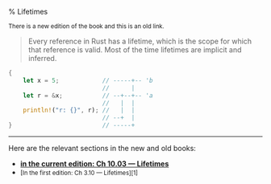 % Lifetimes

<small>There is a new edition of the book and this is an old link.</small>

> Every reference in Rust has a lifetime, which is the scope for which that reference is valid. Most of the time lifetimes are implicit and inferred.

```rust
{
    let x = 5;            // -----+-- 'b
                          //      |
    let r = &x;           // --+--+-- 'a
                          //   |  |
    println!("r: {}", r); //   |  |
                          // --+  |
}                         // -----+
```

---

Here are the relevant sections in the new and old books:

* **[in the current edition: Ch 10.03 — Lifetimes][2]**
* <small>[In the first edition: Ch 3.10 — Lifetimes][1]</small>

[2]: ch10-03-lifetime-syntax.html
